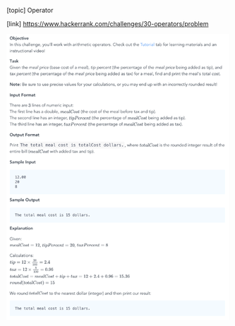 [topic]
Operator

[link]
https://www.hackerrank.com/challenges/30-operators/problem



![Alt text](../../../../../../resources/thirty.days.of.code/question-2.png?raw=true "Title")
